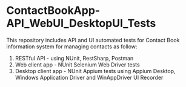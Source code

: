 # ContactBookApp-API_WebUI_DesktopUI_Tests

This repository includes API and UI automated tests for Contact Book information system for managing contacts as follow:

1. RESTful API - using NUnit, RestSharp, Postman
2. Web client app -  NUnit Selenium Web Driver tests
3. Desktop client app - NUnit Appium tests using Appium Desktop, Windows Application Driver and WinAppDriver UI Recorder 
